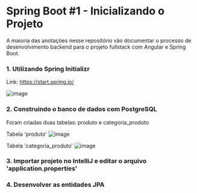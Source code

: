 # Spring Boot #1 - Inicializando o Projeto

A maioria das anotações nesse repositório vão documentar o processo de desenvolvimento backend para o projeto fullstack com Angular e Spring Boot.

### 1. Utilizando Spring Initializr

Link: https://start.spring.io/

![image](https://user-images.githubusercontent.com/73993813/174905450-a303286f-4e50-44fc-87fa-ee03fb40d56e.png)

### 2. Construindo o banco de dados com PostgreSQL

Foram criadas duas tabelas: produto e categoria_produto

Tabela 'produto'
![image](https://user-images.githubusercontent.com/73993813/174916456-8a0724de-6ed4-4714-9bf5-2ea801d151e9.png)

Tabela 'categoria_produto'
![image](https://user-images.githubusercontent.com/73993813/174916485-84b452f5-12a6-4111-b8c0-aa7b1df172a3.png)

### 3. Importar projeto no IntelliJ e editar o arquivo 'application.properties'



### 4. Desenvolver as entidades JPA
